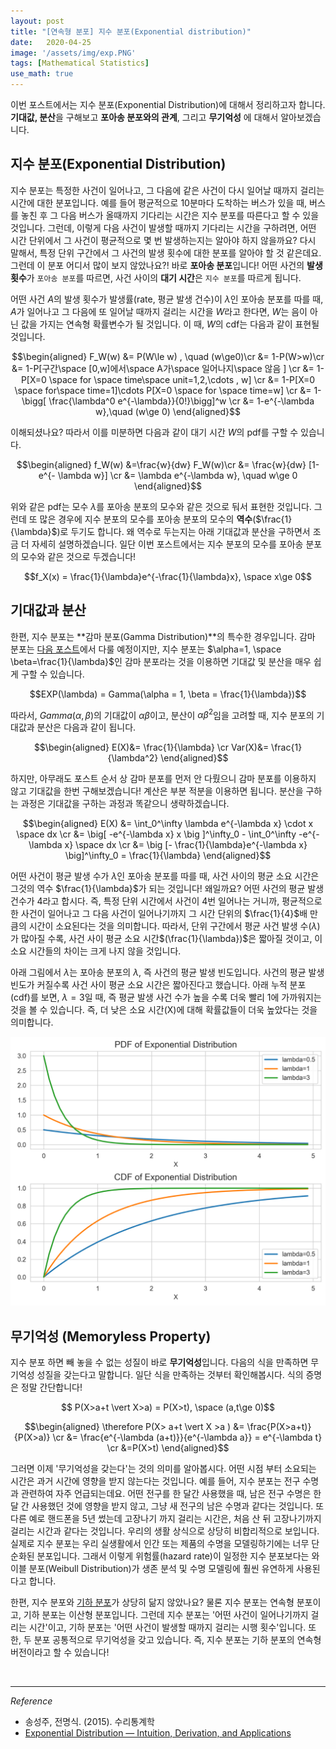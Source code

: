 ```yaml
---
layout: post
title: "[연속형 분포] 지수 분포(Exponential distribution)"
date:   2020-04-25
image: '/assets/img/exp.PNG'
tags: [Mathematical Statistics]
use_math: true
---
```


이번 포스트에서는 지수 분포(Exponential Distribution)에 대해서 정리하고자 합니다. **기대값, 분산**을 구해보고 **포아송 분포와의 관계**, 그리고 **무기억성** 에 대해서 알아보겠습니다.
<br>

## 지수 분포(Exponential Distribution)

지수 분포는 특정한 사건이 일어나고, 그 다음에 같은 사건이 다시 일어날 때까지 걸리는 시간에 대한 분포입니다. 예를 들어 평균적으로 10분마다 도착하는 버스가 있을 때, 버스를 놓친 후 그 다음 버스가 올때까지 기다리는 시간은 지수 분포를 따른다고 할 수 있을 것입니다. 그런데, 이렇게 다음 사건이 발생할 때까지 기다리는 시간을 구하려면, 어떤 시간 단위에서 그 사건이 평균적으로 몇 번 발생하는지는 알아야 하지 않을까요? 다시 말해서, 특정 단위 구간에서 그 사건의 발생 횟수에 대한 분포를 알아야 할 것 같은데요. 그런데 이 분포 어디서 많이 보지 않았나요?! 바로 **포아송 분포**입니다! 어떤 사건의 **발생 횟수**가 ``포아송 분포``를 따르면, 사건 사이의 **대기 시간**은 ``지수 분포``를 따르게 됩니다.

어떤 사건 $A$의 발생 횟수가 발생률(rate, 평균 발생 건수)이 $\lambda$인 포아송 분포를 따를 때, $A$가 일어나고 그 다음에 또 일어날 때까지 걸리는 시간을 $W$라고 한다면, $W$는 음이 아닌 값을 가지는 연속형 확률변수가 될 것입니다. 이 때, $W$의 cdf는 다음과 같이 표현될 것입니다.

$$\begin{aligned} F_W(w) &= P(W\le w) , \quad (w\ge0)\cr
&= 1-P(W>w)\cr
&= 1-P[구간\space [0,w]에서\space A가\space 일어나지\space 않음 ] \cr
&= 1-P[X=0 \space for \space time\space unit=1,2,\cdots , w]  \cr
&= 1-P[X=0 \space for\space time=1]\cdots P[X=0 \space for \space time=w] \cr
&= 1-\bigg[ \frac{\lambda^0 e^{-\lambda}}{0!}\bigg]^w \cr
&= 1-e^{-\lambda w},\quad (w\ge 0) \end{aligned}$$

이해되셨나요? 따라서 이를 미분하면 다음과 같이 대기 시간 $W$의 pdf를 구할 수 있습니다.

$$\begin{aligned} f_W(w) &=\frac{w}{dw} F_W(w)\cr
&= \frac{w}{dw} [1-e^{- \lambda w}] \cr
&= \lambda e^{-\lambda w}, \quad w\ge 0 \end{aligned}$$

위와 같은 pdf는 모수 $\lambda$를 포아송 분포의 모수와 같은 것으로 둬서 표현한 것입니다. 그런데 또 많은 경우에 지수 분포의 모수를 포아송 분포의 모수의 **역수**($\frac{1}{\lambda}$)로 두기도 합니다. 왜 역수로 두는지는 아래 기대값과 분산을 구하면서 조금 더 자세히 설명하겠습니다. 일단 이번 포스트에서는 지수 분포의 모수를 포아송 분포의 모수와 같은 것으로 두겠습니다!

$$f_X(x) = \frac{1}{\lambda}e^{-\frac{1}{\lambda}x}, \space x\ge 0$$


## 기대값과 분산

한편, 지수 분포는 **감마 분포(Gamma Distribution)**의 특수한 경우입니다. 감마 분포는 [다음 포스트](https://soohee410.github.io/gamma_dist)에서 다룰 예정이지만, 지수 분포는 $\alpha=1, \space \beta=\frac{1}{\lambda}$인 감마 분포라는 것을 이용하면 기대값 및 분산을 매우 쉽게 구할 수 있습니다.

$$EXP(\lambda) = Gamma(\alpha = 1, \beta = \frac{1}{\lambda})$$  

따라서, $Gamma(\alpha, \beta)$의 기대값이 $\alpha \beta$이고, 분산이 $\alpha \beta^2$임을 고려할 때, 지수 분포의 기대값과 분산은 다음과 같이 됩니다.

$$\begin{aligned} E(X)&= \frac{1}{\lambda} \cr
Var(X)&= \frac{1}{\lambda^2}  \end{aligned}$$

하지만, 아무래도 포스트 순서 상 감마 분포를 먼저 안 다뤘으니 감마 분포를 이용하지 않고 기대값을 한번 구해보겠습니다! 계산은 부분 적분을 이용하면 됩니다. 분산을 구하는 과정은 기대값을 구하는 과정과 똑같으니 생략하겠습니다.

$$\begin{aligned} E(X) &= \int_0^\infty \lambda e^{-\lambda x} \cdot x \space dx \cr
&= \big[ -e^{-\lambda x} x \big ]^\infty_0 - \int_0^\infty -e^{-\lambda x} \space dx \cr
&= \big [- \frac{1}{\lambda}e^{-\lambda x} \big]^\infty_0 = \frac{1}{\lambda}  \end{aligned}$$

어떤 사건이 평균 발생 수가 $\lambda$인 포아송 분포를 따를 때, 사건 사이의 평균 소요 시간은 그것의 역수 $\frac{1}{\lambda}$가 되는 것입니다! 왜일까요? 어떤 사건의 평균 발생 건수가 4라고 합시다. 즉, 특정 단위 시간에서 사건이 4번 일어나는 거니까, 평균적으로 한 사건이 일어나고 그 다음 사건이 일어나기까지 그 시간 단위의 $\frac{1}{4}$배 만큼의 시간이 소요된다는 것을 의미합니다. 따라서, 단위 구간에서 평균 사건 발생 수$(\lambda)$가 많아질 수록, 사건 사이 평균 소요 시간$(\frac{1}{\lambda})$은 짧아질 것이고, 이 소요 시간들의 차이는 크게 나지 않을 것입니다.

아래 그림에서 $\lambda$는 포아송 분포의 $\lambda$, 즉 사건의 평균 발생 빈도입니다. 사건의 평균 발생 빈도가 커질수록 사건 사이 평균 소요 시간은 짧아진다고 했습니다. 아래 누적 분포(cdf)를 보면, $\lambda=3$일 때, 즉 평균 발생 사건 수가 높을 수록 더욱 빨리 1에 가까워지는 것을 볼 수 있습니다. 즉, 더 낮은 소요 시간(X)에 대해 확률값들이 더욱 높았다는 것을 의미합니다.

<img src='/assets/img/exp.PNG' width='700px'>


## 무기억성 (Memoryless Property)

지수 분포 하면 빼 놓을 수 없는 성질이 바로 **무기억성**입니다. 다음의 식을 만족하면 무기억성 성질을 갖는다고 말합니다. 일단 식을 만족하는 것부터 확인해봅시다. 식의 증명은 정말 간단합니다!

$$ P(X>a+t \vert X>a) = P(X>t), \space (a,t\ge 0)$$

$$\begin{aligned} \therefore
P(X> a+t  \vert  X >a ) &= \frac{P(X>a+t)}{P(X>a)} \cr
&= \frac{e^{-\lambda (a+t)}}{e^{-\lambda a}} = e^{-\lambda t} \cr
&=P(X>t)   \end{aligned}$$

그러면 이제 '무기억성을 갖는다'는 것의 의미를 알아봅시다. 어떤 시점 부터 소요되는 시간은 과거 시간에 영향을 받지 않는다는 것입니다. 예를 들어, 지수 분포는 전구 수명과 관련하여 자주 언급되는데요. 어떤 전구를 한 달간 사용했을 때, 남은 전구 수명은 한 달 간 사용했던 것에 영향을 받지 않고, 그냥 새 전구의 남은 수명과 같다는 것입니다. 또 다른 예로 핸드폰을 5년 썼는데 고장나기 까지 걸리는 시간은, 처음 산 뒤 고장나기까지 걸리는 시간과 같다는 것입니다. 우리의 생활 상식으로 상당히 비합리적으로 보입니다. 실제로 지수 분포는 우리 실생활에서 인간 또는 제품의 수명을 모델링하기에는 너무 단순화된 분포입니다.  그래서 이렇게 위험률(hazard rate)이 일정한 지수 분포보다는 와이블 분포(Weibull Distribution)가 생존 분석 및 수명 모델링에 훨씬 유연하게 사용된다고 합니다.

한편, 지수 분포와 [기하 분포](https://soohee410.github.io/discrete_dist4)가 상당히 닮지 않았나요? 물론 지수 분포는 연속형 분포이고, 기하 분포는 이산형 분포입니다. 그런데 지수 분포는 '어떤 사건이 일어나기까지 걸리는 시간'이고, 기하 분포는 '어떤 사건이 발생할 때까지 걸리는 시행 횟수'입니다. 또 한, 두 분포 공통적으로 무기억성을 갖고 있습니다. 즉, 지수 분포는 기하 분포의 연속형 버전이라고 할 수 있습니다!   

<br>


---

$Reference$

-  송성주, 전명식. (2015). 수리통계학
- [Exponential Distribution — Intuition, Derivation, and Applications]( https://towardsdatascience.com/what-is-exponential-distribution-7bdd08590e2a)
